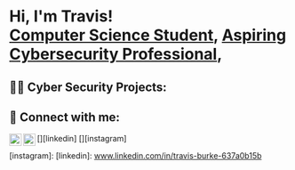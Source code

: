 <h1>Hi, I'm Travis! <br/><a href="https://github.com/tburke98">Computer Science Student</a>, <a href="www.linkedin.com/in/travis-burke-637a0b15b"> Aspiring Cybersecurity Professional</a>, 

<h2>👨‍💻 Cyber Security Projects:</h2>


<h2> 🤳 Connect with me:</h2>

[<img align="left" alt="tburke | LinkedIn" width="22px" src="https://cdn.jsdelivr.net/npm/simple-icons@v3/icons/linkedin.svg" />][linkedin]
[<img align="left" alt="tburke98 | Instagram" width="22px" src="https://cdn.jsdelivr.net/npm/simple-icons@v3/icons/instagram.svg" />][instagram]

[instagram]: 
[linkedin]: www.linkedin.com/in/travis-burke-637a0b15b

<!--
**tburke98/tburke98** is a ✨ _special_ ✨ repository because its `README.md` (this file) appears on your GitHub profile.

Here are some ideas to get you started:

- 🔭 I’m currently working on ...
- 🌱 I’m currently learning ...
- 👯 I’m looking to collaborate on ...
- 🤔 I’m looking for help with ...
- 💬 Ask me about ...
- 📫 How to reach me: ...
- 😄 Pronouns: ...
- ⚡ Fun fact: ...
-->
